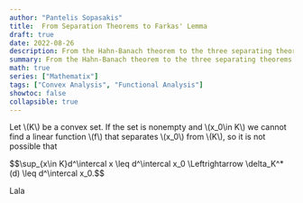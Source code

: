 ```yaml
---
author: "Pantelis Sopasakis"
title:  From Separation Theorems to Farkas' Lemma
draft: true
date: 2022-08-26
description: From the Hahn-Banach theorem to the three separating theorems
summary: From the Hahn-Banach theorem to the three separating theorems
math: true
series: ["Mathematix"]
tags: ["Convex Analysis", "Functional Analysis"]
showtoc: false
collapsible: true
---
```


<p>Let \(K\) be a convex set. If the set is nonempty and \(x_0\in K\) we cannot find a linear function \(f\) that separates \(x_0\) from \(K\), so it is not possible that </p>
<p>$$\sup_{x\in K}d^\intercal x \leq d^\intercal x_0 \Leftrightarrow \delta_K^*(d) \leq d^\intercal x_0.$$</p>



<p>Lala</p>
